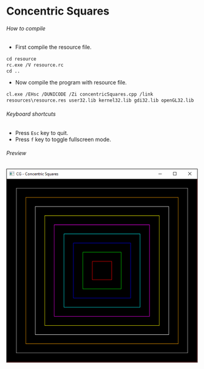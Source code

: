 Concentric Squares
==================

###### How to compile

- First compile the resource file.

```
cd resource
rc.exe /V resource.rc
cd ..
```

- Now compile the program with resource file.

```
cl.exe /EHsc /DUNICODE /Zi concentricSquares.cpp /link resources\resource.res user32.lib kernel32.lib gdi32.lib openGL32.lib
```

###### Keyboard shortcuts
- Press ```Esc``` key to quit.
- Press ```f``` key to toggle fullscreen mode.

###### Preview
![concentricSquares][concentricSquares-image]

<!-- Image declaration -->

[concentricSquares-image]: ./preview/concentricSquares.png "Concentric Squares"
